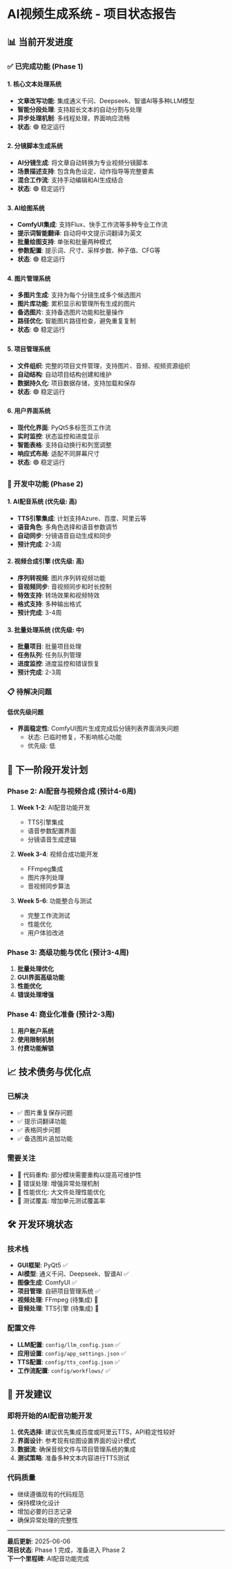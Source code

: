 # AI视频生成系统 - 项目状态报告

## 📊 当前开发进度

### ✅ 已完成功能 (Phase 1)

#### 1. 核心文本处理系统
- **文章改写功能**: 集成通义千问、Deepseek、智谱AI等多种LLM模型
- **智能分段处理**: 支持超长文本的自动分割与处理
- **异步处理机制**: 多线程处理，界面响应流畅
- **状态**: 🟢 稳定运行

#### 2. 分镜脚本生成系统
- **AI分镜生成**: 将文章自动转换为专业视频分镜脚本
- **场景描述支持**: 包含角色设定、动作指导等完整要素
- **混合工作流**: 支持手动编辑和AI生成结合
- **状态**: 🟢 稳定运行

#### 3. AI绘图系统
- **ComfyUI集成**: 支持Flux、快手工作流等多种专业工作流
- **提示词智能翻译**: 自动将中文提示词翻译为英文
- **批量绘图支持**: 单张和批量两种模式
- **参数配置**: 提示词、尺寸、采样步数、种子值、CFG等
- **状态**: 🟢 稳定运行

#### 4. 图片管理系统
- **多图片生成**: 支持为每个分镜生成多个候选图片
- **图片库功能**: 累积显示和管理所有生成的图片
- **备选图片**: 支持备选图片功能和批量操作
- **路径优化**: 智能图片路径检查，避免重复复制
- **状态**: 🟢 稳定运行

#### 5. 项目管理系统
- **文件组织**: 完整的项目文件管理，支持图片、音频、视频资源组织
- **自动结构**: 自动项目结构创建和维护
- **数据持久化**: 项目数据存储，支持加载和保存
- **状态**: 🟢 稳定运行

#### 6. 用户界面系统
- **现代化界面**: PyQt5多标签页工作流
- **实时监控**: 状态监控和进度显示
- **智能表格**: 支持自动换行和列宽调整
- **响应式布局**: 适配不同屏幕尺寸
- **状态**: 🟢 稳定运行

### 🚧 开发中功能 (Phase 2)

#### 1. AI配音系统 (优先级: 高)
- **TTS引擎集成**: 计划支持Azure、百度、阿里云等
- **语音角色**: 多角色选择和语音参数调节
- **自动同步**: 分镜语音自动生成和同步
- **预计完成**: 2-3周

#### 2. 视频合成引擎 (优先级: 高)
- **序列转视频**: 图片序列转视频功能
- **音视频同步**: 音视频同步和时长控制
- **特效支持**: 转场效果和视频特效
- **格式支持**: 多种输出格式
- **预计完成**: 3-4周

#### 3. 批量处理系统 (优先级: 中)
- **批量项目**: 批量项目处理
- **任务队列**: 任务队列管理
- **进度监控**: 进度监控和错误恢复
- **预计完成**: 2-3周

### 📋 待解决问题

#### 低优先级问题
- **界面稳定性**: ComfyUI图片生成完成后分镜列表界面消失问题
  - 状态: 已临时修复，不影响核心功能
  - 优先级: 低

## 🎯 下一阶段开发计划

### Phase 2: AI配音与视频合成 (预计4-6周)
1. **Week 1-2**: AI配音功能开发
   - TTS引擎集成
   - 语音参数配置界面
   - 分镜语音生成逻辑

2. **Week 3-4**: 视频合成功能开发
   - FFmpeg集成
   - 图片序列处理
   - 音视频同步算法

3. **Week 5-6**: 功能整合与测试
   - 完整工作流测试
   - 性能优化
   - 用户体验改进

### Phase 3: 高级功能与优化 (预计3-4周)
1. **批量处理优化**
2. **GUI界面高级功能**
3. **性能优化**
4. **错误处理增强**

### Phase 4: 商业化准备 (预计2-3周)
1. **用户账户系统**
2. **使用限制机制**
3. **付费功能解锁**

## 📈 技术债务与优化点

### 已解决
- ✅ 图片重复保存问题
- ✅ 提示词翻译功能
- ✅ 表格同步问题
- ✅ 备选图片追加功能

### 需要关注
- 🔄 代码重构: 部分模块需要重构以提高可维护性
- 🔄 错误处理: 增强异常处理机制
- 🔄 性能优化: 大文件处理性能优化
- 🔄 测试覆盖: 增加单元测试覆盖率

## 🛠 开发环境状态

### 技术栈
- **GUI框架**: PyQt5 ✅
- **AI模型**: 通义千问、Deepseek、智谱AI ✅
- **图像生成**: ComfyUI ✅
- **项目管理**: 自研项目管理系统 ✅
- **视频处理**: FFmpeg (待集成) 🚧
- **音频处理**: TTS引擎 (待集成) 🚧

### 配置文件
- **LLM配置**: `config/llm_config.json` ✅
- **应用设置**: `config/app_settings.json` ✅
- **TTS配置**: `config/tts_config.json` ✅
- **工作流配置**: `config/workflows/` ✅

## 📝 开发建议

### 即将开始的AI配音功能开发
1. **优先选择**: 建议优先集成百度或阿里云TTS，API稳定性较好
2. **界面设计**: 参考现有绘图设置界面的设计模式
3. **数据流**: 确保音频文件与项目管理系统的集成
4. **测试策略**: 准备多种文本内容进行TTS测试

### 代码质量
- 继续遵循现有的代码规范
- 保持模块化设计
- 增加必要的日志记录
- 确保异常处理的完整性

---

**最后更新**: 2025-06-06  
**项目状态**: Phase 1 完成，准备进入 Phase 2  
**下一个里程碑**: AI配音功能完成